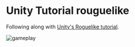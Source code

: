 # Unity Tutorial rouguelike

Following along with [Unity's Roguelike tutorial](https://unity3d.com/learn/tutorials/projects/2d-roguelike-tutorial).

![gameplay](/gameplay.gif)
